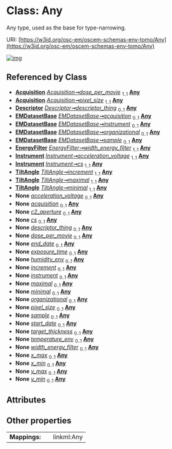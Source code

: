 
# Class: Any

Any type, used as the base for type-narrowing.

URI: [https://w3id.org/osc-em/oscem-schemas-env-tomo/Any](https://w3id.org/osc-em/oscem-schemas-env-tomo/Any)


[![img](https://yuml.me/diagram/nofunky;dir:TB/class/[TiltAngle],[Instrument],[EnergyFilter],[EMDatasetBase],[Descriptor],[Acquisition]++-%20dose_per_movie%201..1>[Any],[Acquisition]++-%20pixel_size%201..1>[Any],[Descriptor]++-%20descriptor_thing%200..1>[Any],[EMDatasetBase]++-%20acquisition%200..1>[Any],[EMDatasetBase]++-%20instrument%200..1>[Any],[EMDatasetBase]++-%20organizational%200..1>[Any],[EMDatasetBase]++-%20sample%200..1>[Any],[EnergyFilter]++-%20width_energy_filter%201..1>[Any],[Instrument]++-%20acceleration_voltage%201..1>[Any],[Instrument]++-%20cs%201..1>[Any],[TiltAngle]++-%20increment%201..1>[Any],[TiltAngle]++-%20maximal%201..1>[Any],[TiltAngle]++-%20minimal%201..1>[Any],[Instrument]++-%20acceleration_voltage(i)%200..1>[Any],[EMDatasetBase]++-%20acquisition(i)%200..1>[Any],[Instrument]++-%20c2_aperture%200..1>[Any],[Instrument]++-%20cs(i)%200..1>[Any],[Descriptor]++-%20descriptor_thing(i)%200..1>[Any],[Acquisition]++-%20dose_per_movie(i)%200..1>[Any],[Grant]++-%20end_date%200..1>[Any],[Acquisition]++-%20exposure_time%200..1>[Any],[Freezing]++-%20humidity_env%200..1>[Any],[Series]++-%20increment%200..1>[Any],[EMDatasetBase]++-%20instrument(i)%200..1>[Any],[Range]++-%20maximal%200..1>[Any],[Range]++-%20minimal%200..1>[Any],[EMDatasetBase]++-%20organizational(i)%200..1>[Any],[Acquisition]++-%20pixel_size(i)%200..1>[Any],[EMDatasetBase]++-%20sample(i)%200..1>[Any],[Grant]++-%20start_date%200..1>[Any],[Thinning]++-%20target_thickness%200..1>[Any],[Freezing]++-%20temperature_env%200..1>[Any],[EnergyFilter]++-%20width_energy_filter(i)%200..1>[Any],[BoundingBox2D]++-%20x_max%200..1>[Any],[BoundingBox2D]++-%20x_min%200..1>[Any],[BoundingBox2D]++-%20y_max%200..1>[Any],[BoundingBox2D]++-%20y_min%200..1>[Any],[Thinning],[Series],[Range],[Grant],[Freezing],[BoundingBox2D],[Acquisition])](https://yuml.me/diagram/nofunky;dir:TB/class/[TiltAngle],[Instrument],[EnergyFilter],[EMDatasetBase],[Descriptor],[Acquisition]++-%20dose_per_movie%201..1>[Any],[Acquisition]++-%20pixel_size%201..1>[Any],[Descriptor]++-%20descriptor_thing%200..1>[Any],[EMDatasetBase]++-%20acquisition%200..1>[Any],[EMDatasetBase]++-%20instrument%200..1>[Any],[EMDatasetBase]++-%20organizational%200..1>[Any],[EMDatasetBase]++-%20sample%200..1>[Any],[EnergyFilter]++-%20width_energy_filter%201..1>[Any],[Instrument]++-%20acceleration_voltage%201..1>[Any],[Instrument]++-%20cs%201..1>[Any],[TiltAngle]++-%20increment%201..1>[Any],[TiltAngle]++-%20maximal%201..1>[Any],[TiltAngle]++-%20minimal%201..1>[Any],[Instrument]++-%20acceleration_voltage(i)%200..1>[Any],[EMDatasetBase]++-%20acquisition(i)%200..1>[Any],[Instrument]++-%20c2_aperture%200..1>[Any],[Instrument]++-%20cs(i)%200..1>[Any],[Descriptor]++-%20descriptor_thing(i)%200..1>[Any],[Acquisition]++-%20dose_per_movie(i)%200..1>[Any],[Grant]++-%20end_date%200..1>[Any],[Acquisition]++-%20exposure_time%200..1>[Any],[Freezing]++-%20humidity_env%200..1>[Any],[Series]++-%20increment%200..1>[Any],[EMDatasetBase]++-%20instrument(i)%200..1>[Any],[Range]++-%20maximal%200..1>[Any],[Range]++-%20minimal%200..1>[Any],[EMDatasetBase]++-%20organizational(i)%200..1>[Any],[Acquisition]++-%20pixel_size(i)%200..1>[Any],[EMDatasetBase]++-%20sample(i)%200..1>[Any],[Grant]++-%20start_date%200..1>[Any],[Thinning]++-%20target_thickness%200..1>[Any],[Freezing]++-%20temperature_env%200..1>[Any],[EnergyFilter]++-%20width_energy_filter(i)%200..1>[Any],[BoundingBox2D]++-%20x_max%200..1>[Any],[BoundingBox2D]++-%20x_min%200..1>[Any],[BoundingBox2D]++-%20y_max%200..1>[Any],[BoundingBox2D]++-%20y_min%200..1>[Any],[Thinning],[Series],[Range],[Grant],[Freezing],[BoundingBox2D],[Acquisition])

## Referenced by Class

 *  **[Acquisition](Acquisition.md)** *[Acquisition➞dose_per_movie](Acquisition_dose_per_movie.md)*  <sub>1..1</sub>  **[Any](Any.md)**
 *  **[Acquisition](Acquisition.md)** *[Acquisition➞pixel_size](Acquisition_pixel_size.md)*  <sub>1..1</sub>  **[Any](Any.md)**
 *  **[Descriptor](Descriptor.md)** *[Descriptor➞descriptor_thing](Descriptor_descriptor_thing.md)*  <sub>0..1</sub>  **[Any](Any.md)**
 *  **[EMDatasetBase](EMDatasetBase.md)** *[EMDatasetBase➞acquisition](EMDatasetBase_acquisition.md)*  <sub>0..1</sub>  **[Any](Any.md)**
 *  **[EMDatasetBase](EMDatasetBase.md)** *[EMDatasetBase➞instrument](EMDatasetBase_instrument.md)*  <sub>0..1</sub>  **[Any](Any.md)**
 *  **[EMDatasetBase](EMDatasetBase.md)** *[EMDatasetBase➞organizational](EMDatasetBase_organizational.md)*  <sub>0..1</sub>  **[Any](Any.md)**
 *  **[EMDatasetBase](EMDatasetBase.md)** *[EMDatasetBase➞sample](EMDatasetBase_sample.md)*  <sub>0..1</sub>  **[Any](Any.md)**
 *  **[EnergyFilter](EnergyFilter.md)** *[EnergyFilter➞width_energy_filter](EnergyFilter_width_energy_filter.md)*  <sub>1..1</sub>  **[Any](Any.md)**
 *  **[Instrument](Instrument.md)** *[Instrument➞acceleration_voltage](Instrument_acceleration_voltage.md)*  <sub>1..1</sub>  **[Any](Any.md)**
 *  **[Instrument](Instrument.md)** *[Instrument➞cs](Instrument_cs.md)*  <sub>1..1</sub>  **[Any](Any.md)**
 *  **[TiltAngle](TiltAngle.md)** *[TiltAngle➞increment](TiltAngle_increment.md)*  <sub>1..1</sub>  **[Any](Any.md)**
 *  **[TiltAngle](TiltAngle.md)** *[TiltAngle➞maximal](TiltAngle_maximal.md)*  <sub>1..1</sub>  **[Any](Any.md)**
 *  **[TiltAngle](TiltAngle.md)** *[TiltAngle➞minimal](TiltAngle_minimal.md)*  <sub>1..1</sub>  **[Any](Any.md)**
 *  **None** *[acceleration_voltage](acceleration_voltage.md)*  <sub>0..1</sub>  **[Any](Any.md)**
 *  **None** *[acquisition](acquisition.md)*  <sub>0..1</sub>  **[Any](Any.md)**
 *  **None** *[c2_aperture](c2_aperture.md)*  <sub>0..1</sub>  **[Any](Any.md)**
 *  **None** *[cs](cs.md)*  <sub>0..1</sub>  **[Any](Any.md)**
 *  **None** *[descriptor_thing](descriptor_thing.md)*  <sub>0..1</sub>  **[Any](Any.md)**
 *  **None** *[dose_per_movie](dose_per_movie.md)*  <sub>0..1</sub>  **[Any](Any.md)**
 *  **None** *[end_date](end_date.md)*  <sub>0..1</sub>  **[Any](Any.md)**
 *  **None** *[exposure_time](exposure_time.md)*  <sub>0..1</sub>  **[Any](Any.md)**
 *  **None** *[humidity_env](humidity_env.md)*  <sub>0..1</sub>  **[Any](Any.md)**
 *  **None** *[increment](increment.md)*  <sub>0..1</sub>  **[Any](Any.md)**
 *  **None** *[instrument](instrument.md)*  <sub>0..1</sub>  **[Any](Any.md)**
 *  **None** *[maximal](maximal.md)*  <sub>0..1</sub>  **[Any](Any.md)**
 *  **None** *[minimal](minimal.md)*  <sub>0..1</sub>  **[Any](Any.md)**
 *  **None** *[organizational](organizational.md)*  <sub>0..1</sub>  **[Any](Any.md)**
 *  **None** *[pixel_size](pixel_size.md)*  <sub>0..1</sub>  **[Any](Any.md)**
 *  **None** *[sample](sample.md)*  <sub>0..1</sub>  **[Any](Any.md)**
 *  **None** *[start_date](start_date.md)*  <sub>0..1</sub>  **[Any](Any.md)**
 *  **None** *[target_thickness](target_thickness.md)*  <sub>0..1</sub>  **[Any](Any.md)**
 *  **None** *[temperature_env](temperature_env.md)*  <sub>0..1</sub>  **[Any](Any.md)**
 *  **None** *[width_energy_filter](width_energy_filter.md)*  <sub>0..1</sub>  **[Any](Any.md)**
 *  **None** *[x_max](x_max.md)*  <sub>0..1</sub>  **[Any](Any.md)**
 *  **None** *[x_min](x_min.md)*  <sub>0..1</sub>  **[Any](Any.md)**
 *  **None** *[y_max](y_max.md)*  <sub>0..1</sub>  **[Any](Any.md)**
 *  **None** *[y_min](y_min.md)*  <sub>0..1</sub>  **[Any](Any.md)**

## Attributes


## Other properties

|  |  |  |
| --- | --- | --- |
| **Mappings:** | | linkml:Any |